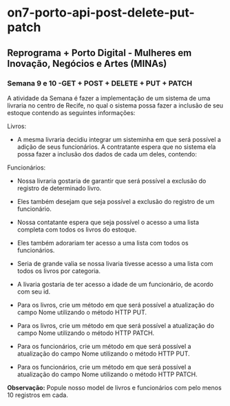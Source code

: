 # on7-porto-api-post-delete-put-patch

## Reprograma + Porto Digital - Mulheres em Inovação, Negócios e Artes (MINAs)
### Semana 9 e 10 -GET + POST + DELETE + PUT + PATCH


A atividade da Semana é fazer a implementação de um sistema de uma livraria no centro de Recife, no qual o sistema possa fazer a inclusão de seu estoque contendo as seguintes informações: 

Livros:

 * A mesma livraria decidiu integrar um sisteminha em que será possível a adição de seus funcionários. A contratante espera que no sistema ela possa fazer a inclusão dos dados de cada um deles, contendo:

Funcionários:

 * Nossa livraria gostaria de garantir que será possível a exclusão do registro de determinado livro.

 * Eles também desejam que seja possível a exclusão do registro de um funcionário. 

 * Nossa contatante espera que seja possível o acesso a uma lista completa com todos os livros do estoque.

 * Eles também adorariam ter acesso a uma lista com todos os funcionários.

 * Seria de grande valia se nossa livaria tivesse acesso a uma lista com todos os livros por categoria. 

* A livaria gostaria de ter acesso a idade de um funcionário, de acordo com seu id. 

* Para os livros, crie um método em que será possível a atualização do campo Nome utilizando o método HTTP PUT.

* Para os livros, crie um método em que será possível a atualização do campo Nome utilizando o método HTTP PATCH.

* Para os funcionários, crie um método em que será possível a atualização do campo Nome utilizando o método HTTP PUT.

* Para os funcionários, crie um método em que será possível a atualização do campo Nome utilizando o método HTTP PATCH.

**Observação:** Popule nosso model de livros e funcionários com pelo menos 10 registros em cada.


